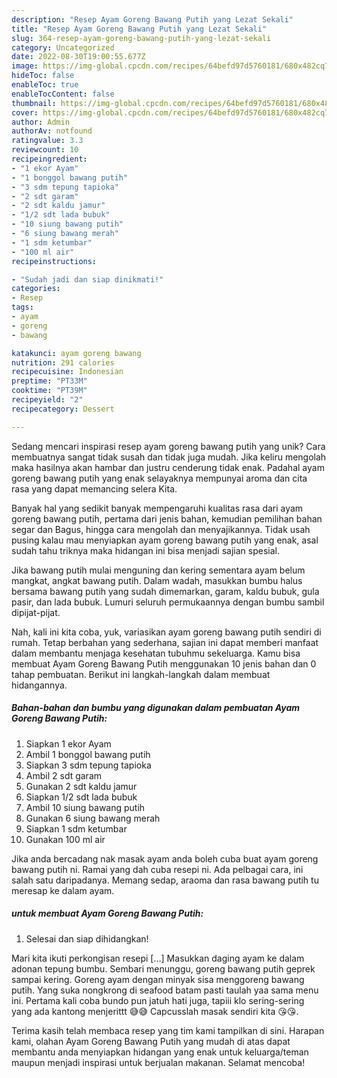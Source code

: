 ```yaml
---
description: "Resep Ayam Goreng Bawang Putih yang Lezat Sekali"
title: "Resep Ayam Goreng Bawang Putih yang Lezat Sekali"
slug: 364-resep-ayam-goreng-bawang-putih-yang-lezat-sekali
category: Uncategorized
date: 2022-08-30T19:00:55.677Z
image: https://img-global.cpcdn.com/recipes/64befd97d5760181/680x482cq70/ayam-goreng-bawang-putih-foto-resep-utama.jpg
hideToc: false
enableToc: true
enableTocContent: false
thumbnail: https://img-global.cpcdn.com/recipes/64befd97d5760181/680x482cq70/ayam-goreng-bawang-putih-foto-resep-utama.jpg
cover: https://img-global.cpcdn.com/recipes/64befd97d5760181/680x482cq70/ayam-goreng-bawang-putih-foto-resep-utama.jpg
author: Admin
authorAv: notfound
ratingvalue: 3.3
reviewcount: 10
recipeingredient:
- "1 ekor Ayam"
- "1 bonggol bawang putih"
- "3 sdm tepung tapioka"
- "2 sdt garam"
- "2 sdt kaldu jamur"
- "1/2 sdt lada bubuk"
- "10 siung bawang putih"
- "6 siung bawang merah"
- "1 sdm ketumbar"
- "100 ml air"
recipeinstructions:

- "Sudah jadi dan siap dinikmati!"
categories:
- Resep
tags:
- ayam
- goreng
- bawang

katakunci: ayam goreng bawang 
nutrition: 291 calories
recipecuisine: Indonesian
preptime: "PT33M"
cooktime: "PT39M"
recipeyield: "2"
recipecategory: Dessert

---
```





Sedang mencari inspirasi resep ayam goreng bawang putih yang unik? Cara membuatnya sangat tidak susah dan tidak juga mudah. Jika keliru mengolah maka hasilnya akan hambar dan justru cenderung tidak enak. Padahal ayam goreng bawang putih yang enak selayaknya mempunyai aroma dan cita rasa yang dapat memancing selera Kita.





Banyak hal yang sedikit banyak mempengaruhi kualitas rasa dari ayam goreng bawang putih, pertama dari jenis bahan, kemudian pemilihan bahan segar dan Bagus, hingga cara mengolah dan menyajikannya. Tidak usah pusing kalau mau menyiapkan ayam goreng bawang putih yang enak,      asal sudah tahu triknya maka hidangan ini bisa menjadi sajian spesial.














Jika bawang putih mulai menguning dan kering sementara ayam belum mangkat, angkat bawang putih. Dalam wadah, masukkan bumbu halus bersama bawang putih yang sudah dimemarkan, garam, kaldu bubuk, gula pasir, dan lada bubuk. Lumuri seluruh permukaannya dengan bumbu sambil dipijat-pijat.






Nah, kali ini kita coba, yuk, variasikan ayam goreng bawang putih sendiri di rumah. Tetap berbahan yang sederhana, sajian ini dapat memberi manfaat dalam membantu menjaga kesehatan tubuhmu sekeluarga. Kamu bisa membuat Ayam Goreng Bawang Putih menggunakan 10 jenis bahan dan 0 tahap pembuatan. Berikut ini langkah-langkah dalam membuat hidangannya.

<!--inarticleads1-->

##### Bahan-bahan dan bumbu yang digunakan dalam pembuatan Ayam Goreng Bawang Putih:

1. Siapkan 1 ekor Ayam
1. Ambil 1 bonggol bawang putih
1. Siapkan 3 sdm tepung tapioka
1. Ambil 2 sdt garam
1. Gunakan 2 sdt kaldu jamur
1. Siapkan 1/2 sdt lada bubuk
1. Ambil 10 siung bawang putih
1. Gunakan 6 siung bawang merah
1. Siapkan 1 sdm ketumbar
1. Gunakan 100 ml air


Jika anda bercadang nak masak ayam anda boleh cuba buat ayam goreng bawang putih ni. Ramai yang dah cuba resepi ni. Ada pelbagai cara, ini salah satu daripadanya. Memang sedap, araoma dan rasa bawang putih tu meresap ke dalam ayam. 

<!--inarticleads2-->

#####  untuk membuat Ayam Goreng Bawang Putih:


1. Selesai dan siap dihidangkan!

Mari kita ikuti perkongisan resepi […] Masukkan daging ayam ke dalam adonan tepung bumbu. Sembari menunggu, goreng bawang putih geprek sampai kering. Goreng ayam dengan minyak sisa menggoreng bawang putih. Yang suka nongkrong di seafood batam pasti taulah yaa sama menu ini. Pertama kali coba bundo pun jatuh hati juga, tapiii klo sering-sering yang ada kantong menjerittt 😅😅 Capcusslah masak sendiri kita 😘😘. 

Terima kasih telah membaca resep yang tim kami tampilkan di sini. Harapan kami, olahan Ayam Goreng Bawang Putih yang mudah di atas dapat membantu anda menyiapkan hidangan yang enak untuk keluarga/teman maupun menjadi inspirasi untuk berjualan makanan. Selamat mencoba!
